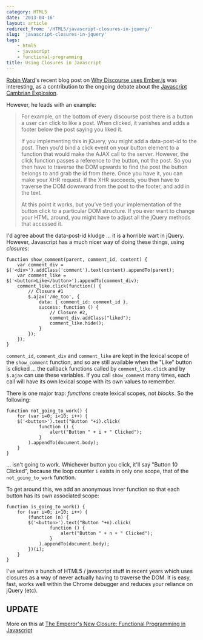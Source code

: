 ```yaml
---
category: HTML5
date: '2013-04-16'
layout: article
redirect_from: '/HTML5/javascript-closures-in-jquery/'
slug: 'javascript-closures-in-jquery'
tags:
    - html5
    - javascript
    - functional-programming
title: Using Closures in Javascript
---
```


[Robin Ward](http://eviltrout.com/)'s recent blog post on [Why Discourse
uses
Ember.js](http://eviltrout.com/2013/02/10/why-discourse-uses-emberjs.html)
was interesting, as a contribution to the ongoing debate about the
[Javascript Cambrian
Explosion](http://axisofeval.blogspot.com.au/2011/04/new-cambrian-explosion.html).

However, he leads with an example:

> For example, on the bottom of every discourse post there is a button a
> user can click to like a post. When clicked, it vanishes and adds a
> footer below the post saying you liked it.
>
> If you implementing this in jQuery, you might add a data-post-id to
> the post. Then you’d bind a click event on your button element to a
> function that would make the AJAX call to the server. However, the
> click function passes a reference to the button, not the post. So you
> then have to traverse the DOM upwards to find the post the button
> belongs to and grab the id from there. Once you have it, you can make
> your XHR request. If the XHR succeeds, you then have to traverse the
> DOM downward from the post to the footer, and add in the text.
>
> At this point it works, but you’ve tied your implementation of the
> button click to a particular DOM structure. If you ever want to change
> your HTML around, you might have to adjust all the jQuery methods that
> accessed it.

I'd agree about the data-post-id kludge ... it is a horrible wart in
jQuery. However, Javascript has a much nicer way of doing these things,
using *closures*:

``` {.sourceCode .javascript}
function show_comment(parent, comment_id, content) {
    var comment_div = $('<div>').addClass('comment').text(content).appendTo(parent);
    var comment_like = $('<button>Like</button>').appendTo(comment_div);
    comment_like.click(function() {
        // Closure #1
        $.ajax('/me_too', {
            data: { comment_id: comment_id },
            success: function () {
                // Closure #2,
                comment_div.addClass("liked");
                comment_like.hide();
            }
        });
    });
}
```

`comment_id`, `comment_div` and `comment_like` are kept in the lexical
scope of the `show_comment` function, and so are still available when
the "Like" button is clicked ... the callback functions called by
`comment_like.click` and by `$.ajax` can use these variables. If you
call `show_comment` many times, each call will have its own lexical
scope with its own values to remember.

There is one major trap: *functions* create lexical scopes, not
*blocks*. So the following:

``` {.sourceCode .javascript}
function not_going_to_work() {
    for (var i=0; i<10; i++) {
    $('<button>').text("Button "+i).click(
            function () {
                alert("Button " + i + " Clicked");
            }
        ).appendTo(document.body);
    }
}
```

... isn't going to work. Whichever button you click, it'll say "Button
10 Clicked", because the loop counter `i` exists in only one scope, that
of the `not_going_to_work` function.

To get around this, we add an anonymous inner function so that each
button has its own associated scope:

``` {.sourceCode .javascript}
function is_going_to_work() {
    for (var i=0; i<10; i++) {
        (function (n) {
        $('<button>').text("Button "+n).click(
                function () {
                    alert("Button " + n + " Clicked");
                }
            ).appendTo(document.body);
        })(i);
    }
}
```

I've written a bunch of HTML5 / javascript stuff in recent years which
uses closures as a way of never actually having to traverse the DOM. It
is easy, fast, works well within the Chrome debugger and reduces your
reliance on jQuery (etc).

## UPDATE

More on this at [The Emperor's New Closure: Functional Programming in Javascript](../the-emperors-new-closure-functional-programming-in-javascript/)

